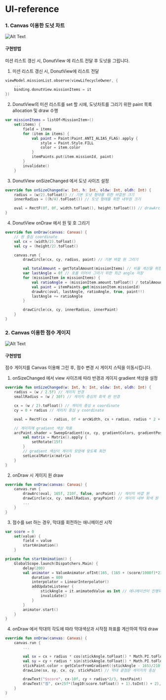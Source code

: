 # UI-reference

### 1. Canvas 이용한 도넛 차트


![Alt Text](https://media.giphy.com/media/mKC1PBYotnHLt7k5vl/giphy.gif)

#### 구현방법

미션 리스트 갱신 시, DonutView 에 리스트 전달 후 도넛을 그립니다.

1. 미션 리스트 갱신 시, DonutView에 리스트 전달
```kotlin
viewModel.missionList.observe(viewLifecycleOwner, {
    ...
    binding.donutView.missionItems = it
})
```

2. DonutView의 미션 리스트를 set 할 시에, 도넛차트를 그리기 위한 paint 목록 allocation 및 draw 수행
```kotlin
var missionItems = listOf<MissionItem>()
    set(items) {
        field = items
        for (item in items) {
            val paint = Paint(Paint.ANTI_ALIAS_FLAG).apply {
                style = Paint.Style.FILL
                color = item.color
            }
            itemPaints.put(item.missionId, paint)
        }
        invalidate()
    }
```
3. DonutView onSizeChanged 에서 도넛 사이즈 설정
```kotlin
override fun onSizeChanged(w: Int, h: Int, oldw: Int, oldh: Int) {
    radius = (w/2).toFloat() // 기본 도넛 형태를 위한 바깥원 크기
    innerRadius = ((h/4).toFloat()) // 도넛 형태를 위한 내부원 크기

    oval = RectF(0f, 0f, width.toFloat(), height.toFloat()) // drawArc 로 도넛차트를 그리기 위한 원 크기
}
```
4. DonutView onDraw 에서 원 및 호 그리기
```kotlin
override fun onDraw(canvas: Canvas) {
    // 원 중심 coordinate
    val cx = (width/2).toFloat()
    val cy = (height/2).toFloat()

    canvas.run {
        drawCircle(cx, cy, radius, paint) // 기본 바깥 원 그리기

        val totalAmount = getTotalAmount(missionItems) // 비율 계산을 위한 총합 계산
        var lastAngle = 0f // 호를 이어서 그리기 위한 최근 angle 저장
        for (missionItem in missionItems) {
            val ratioAngle = (missionItem.amount.toFloat() / totalAmount)*360f
            val paint = itemPaints.get(missionItem.missionId)
            drawArc(oval, lastAngle, ratioAngle, true, paint!!)
            lastAngle += ratioAngle
        }

        drawCircle(cx, cy, innerRadius, innerPaint)
    }
}
```


### 2. Canvas 이용한 점수 게이지

![Alt Text](https://media.giphy.com/media/ko7eNitZPet7NAF9QT/giphy.gif)

#### 구현방법

점수 게이지를 Canvas 이용해 그린 후, 점수 변경 시 게이지 스틱을 이동시킵니다.

1. onSizeChanged 에서 view 사이즈에 따라 반경과 게이지 gradient 색상을 설정
```kotlin
override fun onSizeChanged(w: Int, h: Int, oldw: Int, oldh: Int) {
    radius = (w / 2.5f) // 게이지 반경
    smallRadius = (w / 30f) // 게이지 중심의 회색 원 반경

    cx = (w / 2).toFloat() // 게이지 중심 x coordinate
    cy = 0 + radius // 게이지 중심 y coordinate

    oval = RectF(cx - radius, 0f + arcWidth, cx + radius, radius * 2 + arcWidth)

    // 게이지에 gradient 색상 적용
    arcPaint.shader = SweepGradient(cx, cy, gradientColors, gradientPositions).apply {
        val matrix = Matrix().apply {
            setRotate(15f)
        }
        // gradient 색상이 게이지 모양에 맞도록 회전
        setLocalMatrix(matrix)
    }
}
```

2. onDraw 시 게이지 원 draw
```kotlin
override fun onDraw(canvas: Canvas) {
    canvas.run {
        drawArc(oval, 165f, 210f, false, arcPaint) // 게이지 바깥 원
        drawCircle(cx, cy, smallRadius, grayPaint) // 게이지 내부 회색 원
        ...
    }
}
```

3. 점수를 set 하는 경우, 막대를 회전하는 애니메이션 시작
```kotlin
var score = 0
    set(value) {
        field = value
        startAnimation()
    }
```
```kotlin
private fun startAnimation() {
    GlobalScope.launch(Dispatchers.Main) {
        delay(200)
        val animator = ValueAnimator.ofInt(165, (165 + (score/1000f)*210).toInt()).apply {
            duration = 800
            interpolator = LinearInterpolator()
            addUpdateListener {
                stickAngle = it.animatedValue as Int // 애니메이션이 진행되면서 각도 변경 후 draw 명령
                invalidate()
            }
        }
        animator.start()
    }
}
```

4. onDraw 에서 막대의 각도에 따라 막대색상과 시작점 좌표를 계산하여 막대 draw
```kotlin
override fun onDraw(canvas: Canvas) {
    canvas.run {
        ...

        val sx = cx + radius * cos(stickAngle.toFloat() * Math.PI.toFloat() / 180f) * 0.7f // 막대 시작점 x coordinate
        val sy = cy + radius * sin(stickAngle.toFloat() * Math.PI.toFloat() / 180f) * 0.7f // 막대 시작점 y coordinate
        stickPaint.color = getColorFromGradient((stickAngle - 165)/210f)  // 각도에 따라 막대 gradient 색상 결정
        drawLine(sx, sy, cx, cy, stickPaint) // 막대 끝점은 게이지의 중심

        drawText("$score", cx-10f, cy + radius*2/3, textPaint)
        drawText("점", cx+25f*(log10(score.toFloat() + 1).toInt() + 2), cy + radius*2/3, smallTextPaint)
    }
}

```
